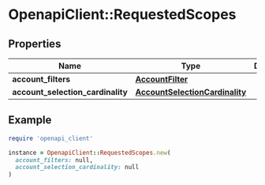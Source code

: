 # OpenapiClient::RequestedScopes

## Properties

| Name | Type | Description | Notes |
| ---- | ---- | ----------- | ----- |
| **account_filters** | [**AccountFilter**](AccountFilter.md) |  | [optional] |
| **account_selection_cardinality** | [**AccountSelectionCardinality**](AccountSelectionCardinality.md) |  |  |

## Example

```ruby
require 'openapi_client'

instance = OpenapiClient::RequestedScopes.new(
  account_filters: null,
  account_selection_cardinality: null
)
```

